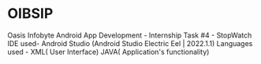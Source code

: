 # OIBSIP
Oasis Infobyte
Android App Development - Internship 
Task #4 - StopWatch
IDE used- Android Studio (Android Studio Electric Eel | 2022.1.1)
Languages used - XML( User Interface) 
                 JAVA( Application's functionality)
